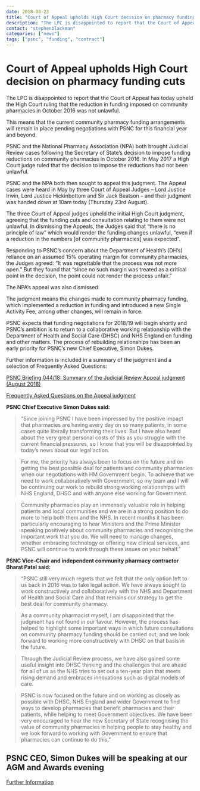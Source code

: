 ```yaml
---
date: 2018-08-23
title: "Court of Appeal upholds High Court decision on pharmacy funding cuts"
description: "The LPC is disappointed to report that the Court of Appeal has today upheld the High Court ruling that the reduction in funding imposed on community pharmacies in October 2016 was not unlawful."
contact: "stephenblackman"
categories: ["news"]
tags: ["psnc", "funding", "contract"]
---
```


# Court of Appeal upholds High Court decision on pharmacy funding cuts

The LPC is disappointed to report that the Court of Appeal has today upheld the High Court ruling that the reduction in funding imposed on community 
pharmacies in October 2016 was not unlawful.  

This means that the current community pharmacy funding arrangements will remain in place pending negotiations with PSNC for this financial year and 
beyond.  

PSNC and the National Pharmacy Association (NPA) both brought Judicial Review cases following the Secretary of State’s decision to impose funding 
reductions on community pharmacies in October 2016. In May 2017 a High Court judge ruled that the decision to impose the reductions had not been 
unlawful.  

PSNC and the NPA both then sought to appeal this judgment. The Appeal cases were heard in May by three Court of Appeal Judges – Lord Justice Irwin, 
Lord Justice Hickinbottom and Sir Jack Beatson – and their judgment was handed down at 10am today (Thursday 23rd August).  

The three Court of Appeal judges upheld the initial High Court judgment, agreeing that the funding cuts and consultation relating to them were not 
unlawful. In dismissing the Appeals, the Judges said that “there is no principle of law” which would render the funding changes unlawful, “even if 
a reduction in the numbers [of community pharmacies] was expected”.  

Responding to PSNC’s concern about the Department of Health’s (DH’s) reliance on an assumed 15% operating margin for community pharmacies, the Judges 
agreed: “It was regrettable that the process was not more open.” But they found that “since no such margin was treated as a critical point in the 
decision, the point could not render the process unfair.”  

The NPA’s appeal was also dismissed.  

The judgment means the changes made to community pharmacy funding, which implemented a reduction in funding and introduced a new Single Activity Fee, 
among other changes, will remain in force.  

PSNC expects that funding negotiations for 2018/19 will begin shortly and PSNC’s ambition is to return to a collaborative working relationship with 
the Department of Health and Social Care (DHSC) and NHS England on funding and other matters. The process of rebuilding relationships has been an 
early priority for PSNC’s new Chief Executive, Simon Dukes.  

Further information is included in a summary of the judgment and a selection of Frequently Asked Questions:  

[PSNC Briefing 044/18: Summary of the Judicial Review Appeal judgment (August 2018)](http://psnc.org.uk/wp-content/uploads/2018/08/PSNC-Briefing-044.18-Summary-of-Judicial-Review-Appeal-judgment.pdf)  

[Frequently Asked Questions on the Appeal judgment](http://psnc.org.uk/wp-content/uploads/2018/08/FAQs-on-Judicial-Review-Appeal-Judgment.pdf)  

**PSNC Chief Executive Simon Dukes said:**  

>“Since joining PSNC I have been impressed by the positive impact that pharmacies are having every day on so many patients, in some cases quite 
>literally transforming their lives. But I have also heard about the very great personal costs of this as you struggle with the current financial 
>pressures, so I know that you will be disappointed by today’s news about our legal action.  

>For me, the priority has always been to focus on the future and on getting the best possible deal for patients and community pharmacies when our 
>negotiations with HM Government begin. To achieve that we need to work collaboratively with Government, so my team and I will be continuing our 
>work to rebuild strong working relationships with NHS England, DHSC and with anyone else working for Government.  

>Community pharmacies play an immensely valuable role in helping patients and local communities and we are in a strong position to do more to help 
>both them and the NHS. In recent months it has been particularly encouraging to hear Ministers and the Prime Minister speaking positively about 
>community pharmacies and recognising the important work that you do. We will need to manage changes, whether embracing technology or offering 
>new clinical services, and PSNC will continue to work through these issues on your behalf.”  

**PSNC Vice-Chair and independent community pharmacy contractor Bharat Patel said:**  

>“PSNC still very much regrets that we felt that the only option left to us back in 2016 was to take legal action. We have always sought to work 
>constructively and collaboratively with the NHS and Department of Health and Social Care and that remains our strategy to get the best deal for 
>community pharmacy.  

>As a community pharmacist myself, I am disappointed that the judgment has not found in our favour. However, the process has helped to highlight 
>some important ways in which future consultations on community pharmacy funding should be carried out, and we look forward to working more 
>constructively with DHSC on that basis in the future.  

>Through the Judicial Review process, we have also gained some useful insight into DHSC thinking and the challenges that are ahead for all of 
>us as the NHS tries to set out a ten-year plan that meets rising demand and embraces innovations such as digital models of care.  

>PSNC is now focused on the future and on working as closely as possible with DHSC, NHS England and wider Government to find ways to develop 
>pharmacies that benefit pharmacies and their patients, while helping to meet Government objectives. We have been very encouraged to hear the 
>new Secretary of State recognising the value of community pharmacies in helping people to stay healthy and we look forward to working with 
>Government to ensure that pharmacies can continue to do this.”  

## PSNC CEO, Simon Dukes will be speaking at our AGM and Awards evening  

[Further Information](/events/20180905-agm/)